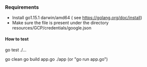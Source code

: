 ### Requirements
- Install go1.15.1 darwin/amd64 ( see https://golang.org/doc/install)
- Make sure the file is present under the directory resources/GCP/credentials/google.json
#### How to test
go test ./...

go clean
go build app.go
./app (or "go run app.go")
